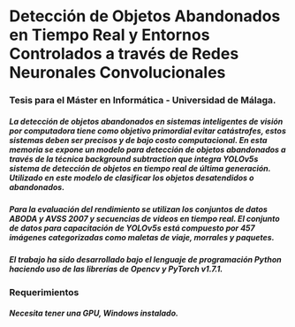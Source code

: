 # Detección de Objetos Abandonados en Tiempo Real y Entornos Controlados a través de Redes Neuronales Convolucionales
### Tesis para el Máster en Informática - Universidad de Málaga.
##### La detección de objetos abandonados en sistemas inteligentes de visión por computadora tiene como objetivo primordial evitar catástrofes, estos sistemas deben ser precisos y de bajo costo computacional. En esta memoria se expone un modelo para detección de objetos abandonados a través de la técnica background subtraction que integra YOLOv5s sistema de detección de objetos en tiempo real de última generación. Utilizado en este modelo de clasificar los objetos desatendidos o abandonados. 
##### Para la evaluación del rendimiento se utilizan los conjuntos de datos ABODA y AVSS 2007 y secuencias de videos en tiempo real. El conjunto de datos para capacitación de YOLOv5s está compuesto por 457 imágenes categorizadas como maletas de viaje, morrales y paquetes.
##### El trabajo ha sido desarrollado bajo el lenguaje de programación Python haciendo uso de las librerías de Opencv y PyTorch v1.7.1.
### Requerimientos
##### Necesita tener una GPU, Windows instalado.
